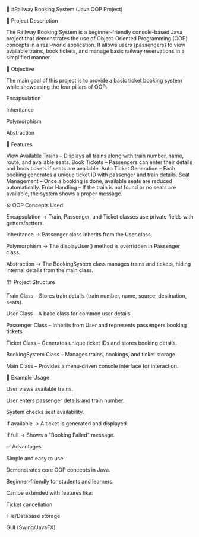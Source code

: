 🚆 #Railway Booking System (Java OOP Project)

📌 Project Description

The Railway Booking System is a beginner-friendly console-based Java project that demonstrates the use of Object-Oriented Programming (OOP) concepts in a real-world application.
It allows users (passengers) to view available trains, book tickets, and manage basic railway reservations in a simplified manner.

🎯 Objective

The main goal of this project is to provide a basic ticket booking system while showcasing the four pillars of OOP:

Encapsulation

Inheritance

Polymorphism

Abstraction

🧩 Features

 View Available Trains – Displays all trains along with train number, name, route, and available seats.
 Book Tickets – Passengers can enter their details and book tickets if seats are available.
 Auto Ticket Generation – Each booking generates a unique ticket ID with passenger and train details.
 Seat Management – Once a booking is done, available seats are reduced automatically.
 Error Handling – If the train is not found or no seats are available, the system shows a proper message.

⚙️ OOP Concepts Used

Encapsulation → Train, Passenger, and Ticket classes use private fields with getters/setters.

Inheritance → Passenger class inherits from the User class.

Polymorphism → The displayUser() method is overridden in Passenger class.

Abstraction → The BookingSystem class manages trains and tickets, hiding internal details from the main class.

🏗️ Project Structure

Train Class – Stores train details (train number, name, source, destination, seats).

User Class – A base class for common user details.

Passenger Class – Inherits from User and represents passengers booking tickets.

Ticket Class – Generates unique ticket IDs and stores booking details.

BookingSystem Class – Manages trains, bookings, and ticket storage.

Main Class – Provides a menu-driven console interface for interaction.

📌 Example Usage

User views available trains.

User enters passenger details and train number.

System checks seat availability.

If available → A ticket is generated and displayed.

If full → Shows a "Booking Failed" message.

✅ Advantages

Simple and easy to use.

Demonstrates core OOP concepts in Java.

Beginner-friendly for students and learners.

Can be extended with features like:

Ticket cancellation

File/Database storage

GUI (Swing/JavaFX)
